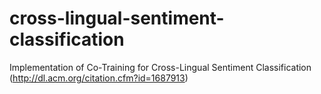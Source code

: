 # cross-lingual-sentiment-classification
Implementation of Co-Training for Cross-Lingual Sentiment Classification (http://dl.acm.org/citation.cfm?id=1687913)
